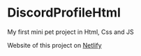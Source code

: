 # DiscordProfileHtml
My first mini pet project in Html, Css and JS

Website of this project on [Netlify](discordprofilehtml.netlify.app)
